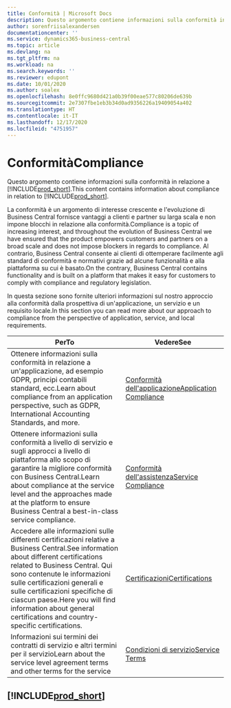 ```yaml
---
title: Conformità | Microsoft Docs
description: Questo argomento contiene informazioni sulla conformità in relazione a Business Central.
author: sorenfriisalexandersen
documentationcenter: ''
ms.service: dynamics365-business-central
ms.topic: article
ms.devlang: na
ms.tgt_pltfrm: na
ms.workload: na
ms.search.keywords: ''
ms.reviewer: edupont
ms.date: 10/01/2020
ms.author: soalex
ms.openlocfilehash: 8e0ffc9680d421a0b39f00eae577c80206de639b
ms.sourcegitcommit: 2e7307fbe1eb3b34d0ad9356226a19409054a402
ms.translationtype: HT
ms.contentlocale: it-IT
ms.lasthandoff: 12/17/2020
ms.locfileid: "4751957"
---
```

# <a name="compliance"></a><span data-ttu-id="82ccc-103">Conformità</span><span class="sxs-lookup"><span data-stu-id="82ccc-103">Compliance</span></span>

<span data-ttu-id="82ccc-104">Questo argomento contiene informazioni sulla conformità in relazione a [!INCLUDE[prod_short](../includes/prod_short.md)].</span><span class="sxs-lookup"><span data-stu-id="82ccc-104">This content contains information about compliance in relation to [!INCLUDE[prod_short](../includes/prod_short.md)].</span></span>  

<span data-ttu-id="82ccc-105">La conformità è un argomento di interesse crescente e l'evoluzione di Business Central fornisce vantaggi a clienti e partner su larga scala e non impone blocchi in relazione alla conformità.</span><span class="sxs-lookup"><span data-stu-id="82ccc-105">Compliance is a topic of increasing interest, and throughout the evolution of Business Central we have ensured that the product empowers customers and partners on a broad scale and does not impose blockers in regards to compliance.</span></span> <span data-ttu-id="82ccc-106">Al contrario, Business Central consente ai clienti di ottemperare facilmente agli standard di conformità e normativi grazie ad alcune funzionalità e alla piattaforma su cui è basato.</span><span class="sxs-lookup"><span data-stu-id="82ccc-106">On the contrary, Business Central contains functionality and is built on a platform that makes it easy for customers to comply with compliance and regulatory legislation.</span></span>

<span data-ttu-id="82ccc-107">In questa sezione sono fornite ulteriori informazioni sul nostro approccio alla conformità dalla prospettiva di un'applicazione, un servizio e un requisito locale.</span><span class="sxs-lookup"><span data-stu-id="82ccc-107">In this section you can read more about our approach to compliance from the perspective of application, service, and local  requirements.</span></span>

|<span data-ttu-id="82ccc-108">**Per**</span><span class="sxs-lookup"><span data-stu-id="82ccc-108">**To**</span></span>|<span data-ttu-id="82ccc-109">**Vedere**</span><span class="sxs-lookup"><span data-stu-id="82ccc-109">**See**</span></span>|  
|------------|-------------|  
|<span data-ttu-id="82ccc-110">Ottenere informazioni sulla conformità in relazione a un'applicazione, ad esempio GDPR, principi contabili standard, ecc.</span><span class="sxs-lookup"><span data-stu-id="82ccc-110">Learn about compliance from an application perspective, such as GDPR, International Accounting Standards, and more.</span></span>|[<span data-ttu-id="82ccc-111">Conformità dell'applicazione</span><span class="sxs-lookup"><span data-stu-id="82ccc-111">Application Compliance</span></span>](compliance-application-compliance.md)|  
|<span data-ttu-id="82ccc-112">Ottenere informazioni sulla conformità a livello di servizio e sugli approcci a livello di piattaforma allo scopo di garantire la migliore conformità con Business Central.</span><span class="sxs-lookup"><span data-stu-id="82ccc-112">Learn about compliance at the service level and the approaches made at the platform to ensure Business Central a best-in-class service compliance.</span></span>|[<span data-ttu-id="82ccc-113">Conformità dell'assistenza</span><span class="sxs-lookup"><span data-stu-id="82ccc-113">Service Compliance</span></span>](compliance-service-compliance.md)|  
|<span data-ttu-id="82ccc-114">Accedere alle informazioni sulle differenti certificazioni relative a Business Central.</span><span class="sxs-lookup"><span data-stu-id="82ccc-114">See information about different certifications related to Business Central.</span></span> <span data-ttu-id="82ccc-115">Qui sono contenute le informazioni sulle certificazioni generali e sulle certificazioni specifiche di ciascun paese.</span><span class="sxs-lookup"><span data-stu-id="82ccc-115">Here you will find information about general certifications and country-specific certifications.</span></span>|[<span data-ttu-id="82ccc-116">Certificazioni</span><span class="sxs-lookup"><span data-stu-id="82ccc-116">Certifications</span></span>](compliance-certifications.md)|  
|<span data-ttu-id="82ccc-117">Informazioni sui termini dei contratti di servizio e altri termini per il servizio</span><span class="sxs-lookup"><span data-stu-id="82ccc-117">Learn about the service level agreement terms and other terms for the service</span></span>|[<span data-ttu-id="82ccc-118">Condizioni di servizio</span><span class="sxs-lookup"><span data-stu-id="82ccc-118">Service Terms</span></span>](compliance-service-compliance.md#service-terms)|  

## [!INCLUDE[prod_short](../includes/free_trial_md.md)]  
